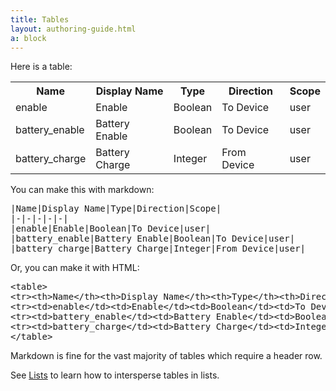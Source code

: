 ```yaml
---
title: Tables
layout: authoring-guide.html
a: block
---
```


Here is a table:

<table>
<tr><th>Name</th><th>Display Name</th><th>Type</th><th>Direction</th><th>Scope</th></tr>
<tr><td>enable</td><td>Enable</td><td>Boolean</td><td>To Device</td><td>user</td></tr>
<tr><td>battery_enable</td><td>Battery Enable</td><td>Boolean</td><td>To Device</td><td>user</td></tr>
<tr><td>battery_charge</td><td>Battery Charge</td><td>Integer</td><td>From Device</td><td>user</td></tr>
</table>

You can make this with markdown:

<pre>
|Name|Display Name|Type|Direction|Scope|
|-|-|-|-|-|
|enable|Enable|Boolean|To Device|user|
|battery_enable|Battery Enable|Boolean|To Device|user|
|battery_charge|Battery Charge|Integer|From Device|user|
</pre>

Or, you can make it with HTML:

<pre>
&lt;table&gt;
&lt;tr&gt;&lt;th&gt;Name&lt;/th&gt;&lt;th&gt;Display Name&lt;/th&gt;&lt;th&gt;Type&lt;/th&gt;&lt;th&gt;Direction&lt;/th&gt;&lt;th&gt;Scope&lt;/th&gt;&lt;/tr&gt;
&lt;tr&gt;&lt;td&gt;enable&lt;/td&gt;&lt;td&gt;Enable&lt;/td&gt;&lt;td&gt;Boolean&lt;/td&gt;&lt;td&gt;To Device&lt;/td&gt;&lt;td&gt;user&lt;/td&gt;&lt;/tr&gt;
&lt;tr&gt;&lt;td&gt;battery_enable&lt;/td&gt;&lt;td&gt;Battery Enable&lt;/td&gt;&lt;td&gt;Boolean&lt;/td&gt;&lt;td&gt;To Device&lt;/td&gt;&lt;td&gt;user&lt;/td&gt;&lt;/tr&gt;
&lt;tr&gt;&lt;td&gt;battery_charge&lt;/td&gt;&lt;td&gt;Battery Charge&lt;/td&gt;&lt;td&gt;Integer&lt;/td&gt;&lt;td&gt;From Device&lt;/td&gt;&lt;td&gt;user&lt;/td&gt;&lt;/tr&gt;
&lt;/table&gt;
</pre>

Markdown is fine for the vast majority of tables which require a header row.

See [Lists](../lists) to learn how to intersperse tables in lists.